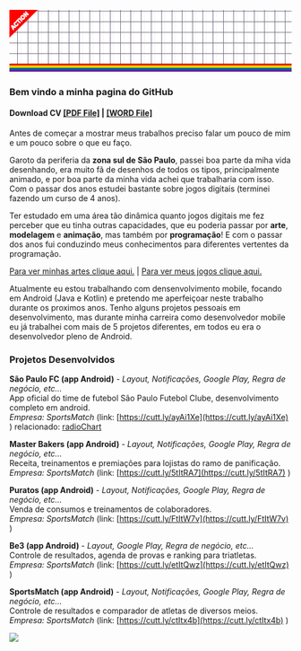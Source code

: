 ![capa github](https://raw.githubusercontent.com/paixaoDev/paixaoDev/master/images/65fzMo.jpeg)  

### Bem vindo a minha pagina do GitHub

#### Download CV [[PDF File]](https://www.dropbox.com/s/tz3wgg2pmk0jsyh/Curr%C3%ADculo%20%282%29.pdf?dl=0) | [[WORD File]](https://www.dropbox.com/s/gh4ygheglemu0jg/Curr%C3%ADculo.docx?dl=0)

Antes de começar a mostrar meus trabalhos preciso falar um pouco de mim e um pouco sobre o que eu faço.

Garoto da periferia da **zona sul de São Paulo**, passei boa parte da miha vida desenhando, era muito fã de desenhos de todos os tipos, principalmente animado, e por boa parte da minha vida achei que trabalharia com isso. Com o passar dos anos estudei bastante sobre jogos digitais (terminei fazendo um curso de 4 anos). 

Ter estudado em uma área tão dinâmica quanto jogos digitais me fez perceber que eu tinha outras capacidades, que eu poderia passar por **arte**, **modelagem** e **animação**, mas também por **programação**! E com o passar dos anos fui conduzindo meus conhecimentos para diferentes vertentes da programação.

[Para ver minhas artes clique aqui.](https://www.artstation.com/carlosvinicius1) | [Para ver meus jogos clique aqui.](https://vini-portifolio.itch.io/)

Atualmente eu estou trabalhando com densenvolvimento mobile, focando em Android (Java e Kotlin) e pretendo me aperfeiçoar neste trabalho durante os proximos anos. Tenho alguns projetos pessoais em desenvolvimento, mas durante minha carreira como desenvolvedor mobile eu já trabalhei com mais de 5 projetos diferentes, em todos eu era o desenvolvedor pleno de Android.

### Projetos Desenvolvidos

**São Paulo FC (app Android)** - _Layout, Notificações, Google Play, Regra de negócio, etc..._  
App oficial do time de futebol São Paulo Futebol Clube, desenvolvimento completo em android.  
_Empresa: SportsMatch_  (link: [https://cutt.ly/ayAi1Xe](https://cutt.ly/ayAi1Xe) )
relacionado: [radioChart](https://github.com/paixaoDev/RadioChartView)

**Master Bakers (app Android)** - _Layout, Notificações, Google Play, Regra de negócio, etc..._  
Receita, treinamentos e premiações para lojistas do ramo de panificação.  
_Empresa: SportsMatch_ (link: [https://cutt.ly/5tItRA7](https://cutt.ly/5tItRA7) )

**Puratos (app Android)** - _Layout, Notificações, Google Play, Regra de negócio, etc..._  
Venda de consumos e treinamentos de colaboradores.  
_Empresa: SportsMatch_ (link: [https://cutt.ly/FtItW7v](https://cutt.ly/FtItW7v) )

**Be3 (app Android)** - _Layout, Google Play, Regra de negócio, etc..._  
Controle de resultados, agenda de provas e ranking para triatletas.  
_Empresa: SportsMatch_ (link: [https://cutt.ly/etItQwz](https://cutt.ly/etItQwz) )

**SportsMatch (app Android)** - _Layout, Notificações, Google Play, Regra de negócio, etc..._  
Controle de resultados e comparador de atletas de diversos meios.  
_Empresa: SportsMatch_  (link: [https://cutt.ly/ctItx4b](https://cutt.ly/ctItx4b) )

![](https://komarev.com/ghpvc/?username=paixaoDev&color=lightgrey&style=flat-square)

